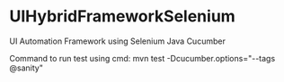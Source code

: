 # UIHybridFrameworkSelenium
UI Automation Framework using Selenium Java Cucumber

Command to run test using cmd: mvn test -Dcucumber.options="--tags @sanity"
